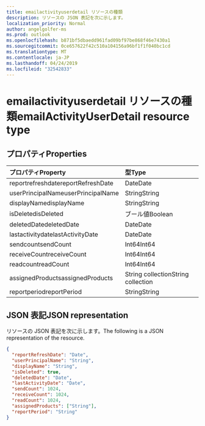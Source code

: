 ```yaml
---
title: emailactivityuserdetail リソースの種類
description: リソースの JSON 表記を次に示します。
localization_priority: Normal
author: angelgolfer-ms
ms.prod: outlook
ms.openlocfilehash: b871bf5dbaedd961fad09bf97be868f46e7430a1
ms.sourcegitcommit: 0ce657622f42c510a104156a96bf1f1f040bc1cd
ms.translationtype: MT
ms.contentlocale: ja-JP
ms.lasthandoff: 04/24/2019
ms.locfileid: "32542833"
---
```

# <a name="emailactivityuserdetail-resource-type"></a><span data-ttu-id="06660-103">emailactivityuserdetail リソースの種類</span><span class="sxs-lookup"><span data-stu-id="06660-103">emailActivityUserDetail resource type</span></span>

## <a name="properties"></a><span data-ttu-id="06660-104">プロパティ</span><span class="sxs-lookup"><span data-stu-id="06660-104">Properties</span></span>

| <span data-ttu-id="06660-105">プロパティ</span><span class="sxs-lookup"><span data-stu-id="06660-105">Property</span></span>          | <span data-ttu-id="06660-106">型</span><span class="sxs-lookup"><span data-stu-id="06660-106">Type</span></span>              |
| :---------------- | :---------------- |
| <span data-ttu-id="06660-107">reportrefreshdate</span><span class="sxs-lookup"><span data-stu-id="06660-107">reportRefreshDate</span></span> | <span data-ttu-id="06660-108">Date</span><span class="sxs-lookup"><span data-stu-id="06660-108">Date</span></span>              |
| <span data-ttu-id="06660-109">userPrincipalName</span><span class="sxs-lookup"><span data-stu-id="06660-109">userPrincipalName</span></span> | <span data-ttu-id="06660-110">String</span><span class="sxs-lookup"><span data-stu-id="06660-110">String</span></span>            |
| <span data-ttu-id="06660-111">displayName</span><span class="sxs-lookup"><span data-stu-id="06660-111">displayName</span></span>       | <span data-ttu-id="06660-112">String</span><span class="sxs-lookup"><span data-stu-id="06660-112">String</span></span>            |
| <span data-ttu-id="06660-113">isDeleted</span><span class="sxs-lookup"><span data-stu-id="06660-113">isDeleted</span></span>         | <span data-ttu-id="06660-114">ブール値</span><span class="sxs-lookup"><span data-stu-id="06660-114">Boolean</span></span>           |
| <span data-ttu-id="06660-115">deletedDate</span><span class="sxs-lookup"><span data-stu-id="06660-115">deletedDate</span></span>       | <span data-ttu-id="06660-116">Date</span><span class="sxs-lookup"><span data-stu-id="06660-116">Date</span></span>              |
| <span data-ttu-id="06660-117">lastactivitydate</span><span class="sxs-lookup"><span data-stu-id="06660-117">lastActivityDate</span></span>  | <span data-ttu-id="06660-118">Date</span><span class="sxs-lookup"><span data-stu-id="06660-118">Date</span></span>              |
| <span data-ttu-id="06660-119">sendcount</span><span class="sxs-lookup"><span data-stu-id="06660-119">sendCount</span></span>         | <span data-ttu-id="06660-120">Int64</span><span class="sxs-lookup"><span data-stu-id="06660-120">Int64</span></span>             |
| <span data-ttu-id="06660-121">receiveCount</span><span class="sxs-lookup"><span data-stu-id="06660-121">receiveCount</span></span>      | <span data-ttu-id="06660-122">Int64</span><span class="sxs-lookup"><span data-stu-id="06660-122">Int64</span></span>             |
| <span data-ttu-id="06660-123">readcount</span><span class="sxs-lookup"><span data-stu-id="06660-123">readCount</span></span>         | <span data-ttu-id="06660-124">Int64</span><span class="sxs-lookup"><span data-stu-id="06660-124">Int64</span></span>             |
| <span data-ttu-id="06660-125">assignedProducts</span><span class="sxs-lookup"><span data-stu-id="06660-125">assignedProducts</span></span>  | <span data-ttu-id="06660-126">String collection</span><span class="sxs-lookup"><span data-stu-id="06660-126">String collection</span></span> |
| <span data-ttu-id="06660-127">reportperiod</span><span class="sxs-lookup"><span data-stu-id="06660-127">reportPeriod</span></span>      | <span data-ttu-id="06660-128">String</span><span class="sxs-lookup"><span data-stu-id="06660-128">String</span></span>            |

## <a name="json-representation"></a><span data-ttu-id="06660-129">JSON 表記</span><span class="sxs-lookup"><span data-stu-id="06660-129">JSON representation</span></span>

<span data-ttu-id="06660-130">リソースの JSON 表記を次に示します。</span><span class="sxs-lookup"><span data-stu-id="06660-130">The following is a JSON representation of the resource.</span></span>

<!-- {
  "blockType": "resource",
  "@odata.type": "microsoft.graph.emailActivityUserDetail"
} -->

```json
{
  "reportRefreshDate": "Date", 
  "userPrincipalName": "String", 
  "displayName": "String", 
  "isDeleted": true, 
  "deletedDate": "Date", 
  "lastActivityDate": "Date", 
  "sendCount": 1024, 
  "receiveCount": 1024, 
  "readCount": 1024, 
  "assignedProducts": ["String"], 
  "reportPeriod": "String"
}
```
